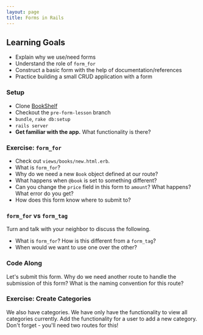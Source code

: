 ```yaml
---
layout: page
title: Forms in Rails
---
```


## Learning Goals

* Explain why we use/need forms
* Understand the role of `form_for`
* Construct a basic form with the help of documentation/references
* Practice building a small CRUD application with a form

### Setup

* Clone [BookShelf](https://github.com/turingschool-examples/book_shelf)
* Checkout the `pre-form-lesson` branch
* `bundle`, `rake db:setup`
* `rails server`
* **Get familiar with the app.** What functionality is there?

### Exercise: `form_for`

* Check out `views/books/new.html.erb`.
* What is `form_for`?
* Why do we need a new `Book` object defined at our route?
* What happens when `@book` is set to something different?
* Can you change the `price` field in this form to `amount`? What happens? What error do you get?
* How does this form know where to submit to?

### `form_for` vs `form_tag`

Turn and talk with your neighbor to discuss the following.

*   What is `form_for`? How is this different from a `form_tag`?
*   When would we want to use one over the other?

### Code Along

Let's submit this form. Why do we need another route to handle the submission of this form? What is the naming convention for this route?

### Exercise: Create Categories

We also have categories. We have only have the functionality to view all categories currently. Add the functionality for a user to add a new category. Don't forget - you'll need two routes for this!
